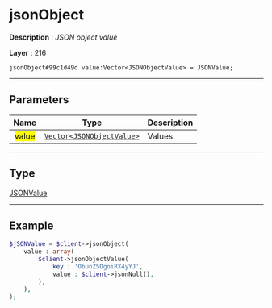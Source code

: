 # jsonObject

**Description** : *JSON object value*

**Layer** : 216

```tl
jsonObject#99c1d49d value:Vector<JSONObjectValue> = JSONValue;
```

---

## Parameters

| Name | Type | Description |
| :---: | :---: | :--- |
| <mark>value</mark> | [`Vector<JSONObjectValue>`](type/JSONObjectValue) | Values |

---

## Type

[JSONValue](type/JSONValue)

---

## Example

```php
$jSONValue = $client->jsonObject(
	value : array(
		$client->jsonObjectValue(
			key : 'ObunZ5DgoiRX4yYJ',
			value : $client->jsonNull(),
		),
	),
);
```